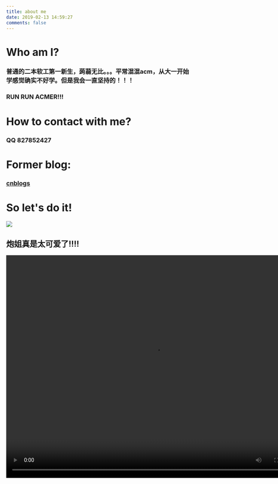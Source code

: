 ```yaml
---
title: about me
date: 2019-02-13 14:59:27
comments: false
---
```

# Who am I?
### 普通的二本软工第一新生，蒟蒻无比。。。平常混混acm，从大一开始学感觉确实不好学。但是我会一直坚持的！！！
### RUN RUN ACMER!!!
# How to contact with me?
### QQ 827852427
# Former blog:
### [cnblogs](https://www.cnblogs.com/baccano-acmer/)
# So let's do it!
![](https://i.loli.net/2019/02/13/5c63c2fa747bc.jpg)
<DOCTYPE html>
<html>
  <body>
<h2>炮姐真是太可爱了!!!!</h2>
<video  controls width="800" height="600">
  <source src="bilibili.mp4" type="video/mp4">
  <source src="bilibili.ogg" type="video/ogg">
</video>
  </body>
</html>
